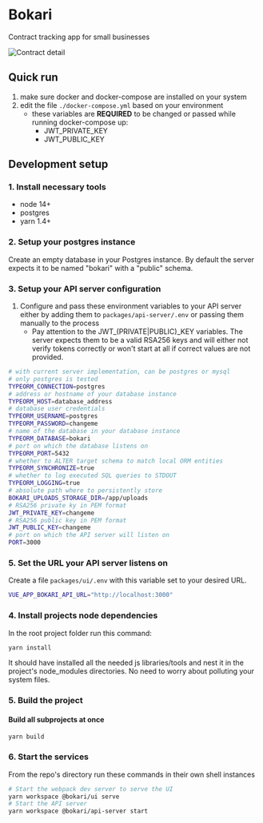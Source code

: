 # Bokari

Contract tracking app for small businesses

![Contract detail](https://i.imgur.com/Xg4m16V.png)

## Quick run

1. make sure docker and docker-compose are installed on your system
2. edit the file `./docker-compose.yml` based on your environment
    * these variables are **REQUIRED** to be changed or passed while running docker-compose up:
        * JWT_PRIVATE_KEY
        * JWT_PUBLIC_KEY

## Development setup

### 1. Install necessary tools

* node 14+
* postgres
* yarn 1.4+

### 2. Setup your postgres instance

Create an empty database in your Postgres instance. By default the server expects it to be named "bokari" with a "public" schema.

### 3. Setup your API server configuration
1. Configure and pass these environment variables to your API server either by adding them to `packages/api-server/.env` or passing them manually to the process
   * Pay attention to the JWT_(PRIVATE|PUBLIC)_KEY variables. The server expects them to be a valid RSA256 keys and will either not verify tokens correctly or won't start at all if correct values are not provided.

```sh
# with current server implementation, can be postgres or mysql
# only postgres is tested
TYPEORM_CONNECTION=postgres
# address or hostname of your database instance
TYPEORM_HOST=database_address
# database user credentials
TYPEORM_USERNAME=postgres
TYPEORM_PASSWORD=changeme
# name of the database in your database instance
TYPEORM_DATABASE=bokari
# port on which the database listens on
TYPEORM_PORT=5432
# whether to ALTER target schema to match local ORM entities
TYPEORM_SYNCHRONIZE=true
# whether to log executed SQL queries to STDOUT
TYPEORM_LOGGING=true
# absolute path where to persistently store 
BOKARI_UPLOADS_STORAGE_DIR=/app/uploads
# RSA256 private ky in PEM format
JWT_PRIVATE_KEY=changeme
# RSA256 public key in PEM format
JWT_PUBLIC_KEY=changeme
# port on which the API server will listen on
PORT=3000
```

### 5. Set the URL your API server listens on

Create a file `packages/ui/.env` with this variable set to your desired URL.

```sh
VUE_APP_BOKARI_API_URL="http://localhost:3000"
```

### 4. Install projects node dependencies

In the root project folder run this command:

```bash
yarn install
```

It should have installed all the needed js libraries/tools and nest it in the project's node_modules directories. No need to worry about polluting your system files.

### 5. Build the project

#### Build all subprojects at once

```bash
yarn build
```

### 6. Start the services

From the repo's directory run these commands in their own shell instances

```bash
# Start the webpack dev server to serve the UI
yarn workspace @bokari/ui serve
# Start the API server
yarn workspace @bokari/api-server start
```
